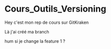 # Cours_Outils_Versioning

Hey c'est mon rep de cours sur GitKraken

Là j'ai créé ma branch

hum si je change la feature 1 ?